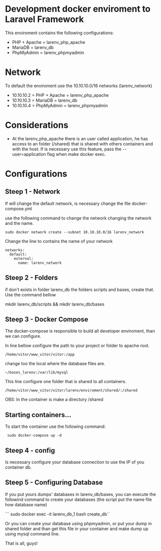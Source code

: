 # Development docker enviroment to Laravel Framework

This enviroment contains the following configurations:

* PHP + Apache  = larenv_php_apache
* MariaDB 	    = larenv_db
* PhpMyAdmin    = larenv_phpmyadmin

# Network

To default the enviroment use the 10.10.10.0/16 networks (larenv_network)

* 10.10.10.2 = PHP + Apache  = larenv_php_apache
* 10.10.10.3 = MariaDB 	     = larenv_db
* 10.10.10.4 = PhpMyAdmin    = larenv_phpmyadmin

# Considerations

* At the larenv_php_apache there is an user called application, he has access to an folder (/shared)
that is shared with others containers and with the host. If is necessary use this feature, pass the --user=application
flag when make docker exec.

# Configurations

<h2>Steep 1 - Network</h2>

If will change the default network, is necessary change the file docker-compose.yml

use the following command to change the network changing the network and the name.

```sudo docker network create --subnet 10.10.10.0/16 larenv_network ```

Change the line to contains the name of your network

```
networks:
  default:
    external:
      name: larenv_network
```

<h2>Steep 2 - Folders</h2>

if don't exists in folder larenv_db the folders scripts and bases, create that. Use the command bellow

mkdir larenv_db/scripts && mkdir larenv_db/bases

<h2>Steep 3 - Docker Compose</h2>

The docker-compose is responsible to build all developer enviroment, than we can configure.

In line bellow configure the path to your project or folder to apache root.

``` /home/vitor/www_vitor/vitor:/app ```

change too the local where the database files are.

``` ~/bases_larenv:/var/lib/mysql ```

This line configure one folder that is shared to all containers.

``` /home/vitor/www_vitor/vitor/larenv/enviroment/shared/:/shared ```

OBS: In the container is make a directory /shared

<h2>Starting containers...</h2>

To start the container use the following command:

``` sudo docker-compose up -d```

<h2>Steep 4 - config </h2>

Is necessary configure your database connection to use the IP of you container db.

<h2>Steep 5 - Configuring Database</h2>

If you put yours dumps' databases in larenv_db/bases, you can execute the followind command
to create your databases (the script put the name file how database name)

``` sudo docker exec -it larenv_db_1 bash create_db``

Or you can create your database using phpmyadmin, or put your dump in shared folder and than
get this file in your container and make dump up using mysql command line.

That is all, guys!
